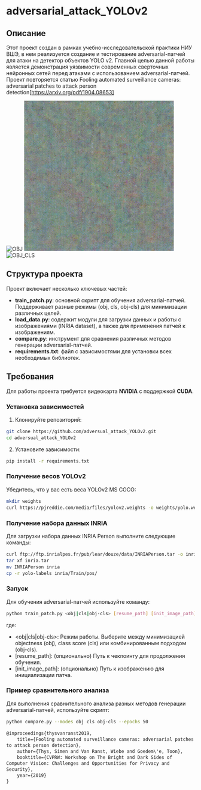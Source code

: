 # adversarial_attack_YOLOv2

## Описание

Этот проект создан в рамках учебно-исследовательской практики НИУ ВШЭ, в нем реализуется создание и тестирование adversarial-патчей для атаки на детектор объектов YOLO v2. Главной целью данной работы является демонстрация уязвимости современных сверточных нейронных сетей перед атаками с использованием adversarial-патчей. Проект повторяется статью Fooling automated surveillance cameras: adversarial patches to attack person detection[https://arxiv.org/pdf/1904.08653]

![OBJ](Slide_Show/obj.gif) ![CLS](Slide_Show/cls.gif) ![OBJ_CLS](Slide_Show/obj-cls.gif)


## Структура проекта

Проект включает несколько ключевых частей:

- **train_patch.py**: основной скрипт для обучения adversarial-патчей. Поддерживает разные режимы (obj, cls, obj-cls) для минимизации различных целей.
- **load_data.py**: содержит модули для загрузки данных и работы с изображениями (INRIA dataset), а также для применения патчей к изображениям.
- **compare.py**: инструмент для сравнения различных методов генерации adversarial-патчей.
- **requirements.txt**: файл с зависимостями для установки всех необходимых библиотек.

## Требования

Для работы проекта требуется видеокарта **NVIDIA** с поддержкой **CUDA**.


### Установка зависимостей

1. Клонируйте репозиторий:

```bash
git clone https://github.com/adversual_attack_YOLOv2.git
cd adversual_attack_YOLOv2
```

2. Установите зависимости:
```bash
pip install -r requirements.txt
```
### Получение весов YOLOv2

Убедитесь, что у вас есть веса YOLOv2 MS COCO:
```bash
mkdir weights
curl https://pjreddie.com/media/files/yolov2.weights -o weights/yolo.weights
```

### Получение набора данных INRIA

Для загрузки набора данных INRIA Person выполните следующие команды:
```bash
curl ftp://ftp.inrialpes.fr/pub/lear/douze/data/INRIAPerson.tar -o inria.tar
tar xf inria.tar
mv INRIAPerson inria
cp -r yolo-labels inria/Train/pos/
```
### Запуск

Для обучения adversarial-патчей используйте команду:
```bash
python train_patch.py <obj|cls|obj-cls> [resume_path] [init_image_path]
```
где:
- <obj|cls|obj-cls>: Режим работы. Выберите между минимизацией objectness (obj), class score (cls) или комбинированным подходом (obj-cls).
- [resume_path]: (опционально) Путь к чекпоинту для продолжения обучения.
- [init_image_path]: (опционально) Путь к изображению для инициализации патча.

### Пример сравнительного анализа

Для выполнения сравнительного анализа разных методов генерации adversarial-патчей, используйте скрипт:
```bash
python compare.py --modes obj cls obj-cls --epochs 50
```
```
@inproceedings{thysvanranst2019,
    title={Fooling automated surveillance cameras: adversarial patches to attack person detection},
    author={Thys, Simen and Van Ranst, Wiebe and Goedem\'e, Toon},
    booktitle={CVPRW: Workshop on The Bright and Dark Sides of Computer Vision: Challenges and Opportunities for Privacy and Security},
    year={2019}
}
```
